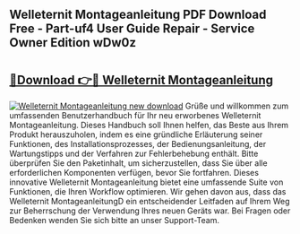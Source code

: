 ## Welleternit Montageanleitung PDF Download Free - Part-uf4 User Guide Repair - Service Owner Edition wDw0z

# <h2><a href="http://df6n64.blite.top/?on=Welleternit+Montageanleitung">🔗Download 👉🔴 Welleternit Montageanleitung</a></h2>

[![Welleternit Montageanleitung new download](https://i.imgur.com/lujVjoI.png)](http://df6n64.blite.top/?on=Welleternit+Montageanleitung)
Grüße und willkommen zum umfassenden Benutzerhandbuch für Ihr neu erworbenes Welleternit Montageanleitung. Dieses Handbuch soll Ihnen helfen, das Beste aus Ihrem Produkt herauszuholen, indem es eine gründliche Erläuterung seiner Funktionen, des Installationsprozesses, der Bedienungsanleitung, der Wartungstipps und der Verfahren zur Fehlerbehebung enthält. Bitte überprüfen Sie den Paketinhalt, um sicherzustellen, dass Sie über alle erforderlichen Komponenten verfügen, bevor Sie fortfahren. Dieses innovative Welleternit Montageanleitung bietet eine umfassende Suite von Funktionen, die Ihren Workflow optimieren. Wir gehen davon aus, dass das Welleternit MontageanleitungD ein entscheidender Leitfaden auf Ihrem Weg zur Beherrschung der Verwendung Ihres neuen Geräts war. Bei Fragen oder Bedenken wenden Sie sich bitte an unser Support-Team.
